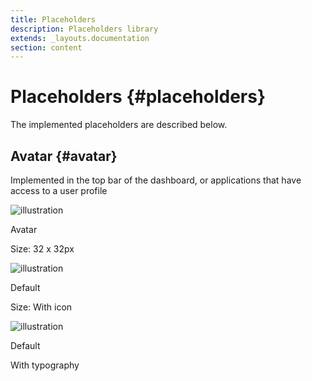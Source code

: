 ```yaml
---
title: Placeholders
description: Placeholders library
extends: _layouts.documentation
section: content
---
```


# Placeholders {#placeholders}

The implemented placeholders are described below.

## Avatar {#avatar}

Implemented in the top bar of the dashboard, or applications that have access to a user profile

<div class="flex flex-col sm:flex-row md:flex-row lg:flex-row justify-between content-start mb-5">
    <div class="rounded-md border-2 border-gray-200 p-16 h-full w-full sm:w-1/2 md:w-1/2">
        <img alt="illustration" src="/assets/img/Avatar.png" class="m-auto block">
    </div>
    <div class="ml-0 sm:ml-6 w-full sm:w-1/2 lg:w-1/2">
        <p class="font-bold text-lg m-0">Avatar</p>
        <p class="font-medium m-0">Size: <span class="font-normal">32 x 32px </span></p>
    </div>
</div>

<div class="flex flex-col sm:flex-row md:flex-row lg:flex-row justify-between content-start mb-5">
    <div class="rounded-md border-2 border-gray-200 p-16 h-full w-full sm:w-1/2 md:w-1/2">
        <img alt="illustration" src="/assets/img/Avatar_Default.svg" class="m-auto block">
    </div>
    <div class="ml-0 sm:ml-6 w-full sm:w-1/2 lg:w-1/2">
        <p class="font-bold text-lg m-0">Default</p>
        <p class="font-medium m-0">Size: <span class="font-normal">With icon</span></p>
    </div>
</div>


<div class="flex flex-col sm:flex-row md:flex-row lg:flex-row justify-between content-start mb-5">
    <div class="rounded-md border-2 border-gray-200 p-16 h-full w-full sm:w-1/2 md:w-1/2">
        <img alt="illustration" src="/assets/img/Avatar_Default Type.svg" class="m-auto block">
    </div>
    <div class="ml-0 sm:ml-6 w-full sm:w-1/2 lg:w-1/2">
        <p class="font-bold text-lg m-0">Default</p>
        <p class="font-medium m-0"><span class="font-normal">With typography</span></p>
    </div>
</div>